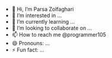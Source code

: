 - 👋 Hi, I’m Parsa Zolfaghari
- 👀 I’m interested in ...
- 🌱 I’m currently learning ...
- 💞️ I’m looking to collaborate on ...
- 📫 How to reach me @programmer105
- 😄 Pronouns: ...
- ⚡ Fun fact: ...

<!---
parsabarnamenevis/parsabarnamenevis is a ✨ special ✨ repository because its `README.md` (this file) appears on your GitHub profile.
You can click the Preview link to take a look at your changes.
--->
